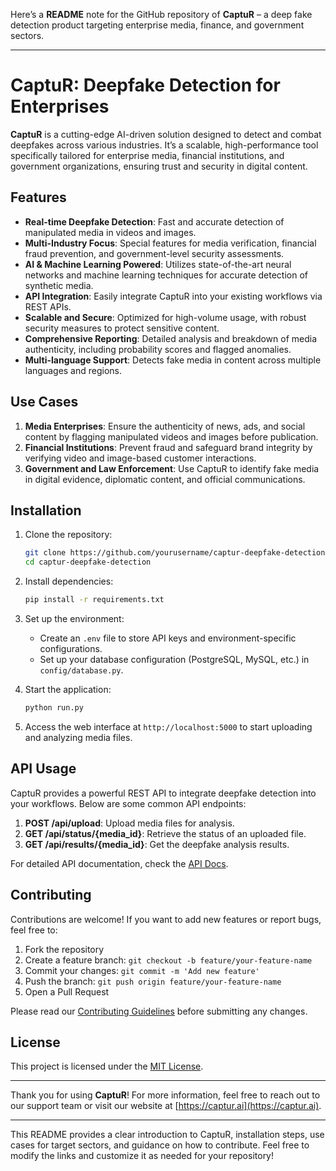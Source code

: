 Here’s a **README** note for the GitHub repository of **CaptuR** – a deep fake detection product targeting enterprise media, finance, and government sectors.

---

# CaptuR: Deepfake Detection for Enterprises

**CaptuR** is a cutting-edge AI-driven solution designed to detect and combat deepfakes across various industries. It’s a scalable, high-performance tool specifically tailored for enterprise media, financial institutions, and government organizations, ensuring trust and security in digital content.

## Features

- **Real-time Deepfake Detection**: Fast and accurate detection of manipulated media in videos and images.
- **Multi-Industry Focus**: Special features for media verification, financial fraud prevention, and government-level security assessments.
- **AI & Machine Learning Powered**: Utilizes state-of-the-art neural networks and machine learning techniques for accurate detection of synthetic media.
- **API Integration**: Easily integrate CaptuR into your existing workflows via REST APIs.
- **Scalable and Secure**: Optimized for high-volume usage, with robust security measures to protect sensitive content.
- **Comprehensive Reporting**: Detailed analysis and breakdown of media authenticity, including probability scores and flagged anomalies.
- **Multi-language Support**: Detects fake media in content across multiple languages and regions.
  
## Use Cases

1. **Media Enterprises**: Ensure the authenticity of news, ads, and social content by flagging manipulated videos and images before publication.
2. **Financial Institutions**: Prevent fraud and safeguard brand integrity by verifying video and image-based customer interactions.
3. **Government and Law Enforcement**: Use CaptuR to identify fake media in digital evidence, diplomatic content, and official communications.

## Installation

1. Clone the repository:
   ```bash
   git clone https://github.com/yourusername/captur-deepfake-detection.git
   cd captur-deepfake-detection
   ```

2. Install dependencies:
   ```bash
   pip install -r requirements.txt
   ```

3. Set up the environment:
   - Create an `.env` file to store API keys and environment-specific configurations.
   - Set up your database configuration (PostgreSQL, MySQL, etc.) in `config/database.py`.

4. Start the application:
   ```bash
   python run.py
   ```

5. Access the web interface at `http://localhost:5000` to start uploading and analyzing media files.

## API Usage

CaptuR provides a powerful REST API to integrate deepfake detection into your workflows. Below are some common API endpoints:

1. **POST /api/upload**: Upload media files for analysis.
2. **GET /api/status/{media_id}**: Retrieve the status of an uploaded file.
3. **GET /api/results/{media_id}**: Get the deepfake analysis results.

For detailed API documentation, check the [API Docs](link_to_api_docs).

## Contributing

Contributions are welcome! If you want to add new features or report bugs, feel free to:

1. Fork the repository
2. Create a feature branch: `git checkout -b feature/your-feature-name`
3. Commit your changes: `git commit -m 'Add new feature'`
4. Push the branch: `git push origin feature/your-feature-name`
5. Open a Pull Request

Please read our [Contributing Guidelines](link_to_contributing.md) before submitting any changes.

## License

This project is licensed under the [MIT License](LICENSE).

---

Thank you for using **CaptuR**! For more information, feel free to reach out to our support team or visit our website at [https://captur.ai](https://captur.ai).

---

This README provides a clear introduction to CaptuR, installation steps, use cases for target sectors, and guidance on how to contribute. Feel free to modify the links and customize it as needed for your repository!

